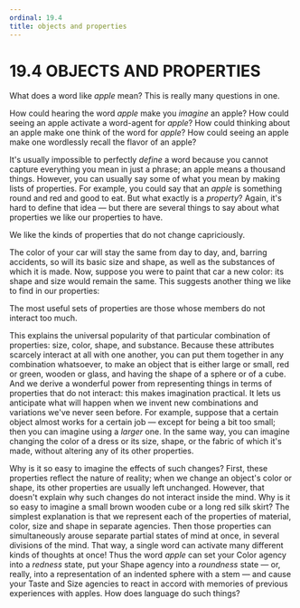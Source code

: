 ```yaml
---
ordinal: 19.4
title: objects and properties
---
```


# 19.4 OBJECTS AND PROPERTIES 

<p>What does a word like <em>apple</em> mean? This is really many questions in one.</p>
<p>How could hearing the word <em>apple</em> make you <em>imagine</em> an apple? How could seeing an apple activate a word-agent for <em>apple</em>? How could thinking about an apple make one think of the word for <em>apple</em>? How could seeing an apple make one wordlessly recall the flavor of an apple?</p>
<p>It's usually impossible to perfectly <em>define</em> a word because you cannot capture everything you mean in just a phrase; an apple means a thousand things. However, you can usually say some of what you mean by making lists of properties. For example, you could say that an <em>apple</em> is something round and red and good to eat. But what exactly is a <em>property</em>? Again, it's hard to define that idea &mdash; but there are several things to say about what properties we like our properties to have.</p>
<p>We like the kinds of properties that do not change capriciously.</p>
<p>The color of your car will stay the same from day to day, and, barring accidents, so will its basic size and shape, as well as the substances of which it is made. Now, suppose you were to paint that car a new color: its shape and size would remain the same. This suggests another thing we like to find in our properties:</p>
<p>The most useful sets of properties are those whose members do not interact too much.</p>
<p>This explains the universal popularity of that particular combination of properties: size, color, shape, and substance. Because these attributes scarcely interact at all with one another, you can put them together in any combination whatsoever, to make an object that is either large or small, red or green, wooden or glass, and having the shape of a sphere or of a cube. And we derive a wonderful power from representing things in terms of properties that do not interact: this makes imagination practical. It lets us anticipate what will happen when we invent new combinations and variations we've never seen before. For example, suppose that a certain object almost works for a certain job &mdash; except for being a bit too small; then you can imagine using a <em>larger</em> one. In the same way, you can imagine changing the color of a dress or its size, shape, or the fabric of which it's made, without altering any of its other properties.</p>
<p>Why is it so easy to imagine the effects of such changes? First, these properties reflect the nature of reality; when we change an object's color or shape, its other properties are usually left unchanged. However, that doesn't explain why such changes do not interact inside the mind. Why is it so easy to imagine a small brown wooden cube or a long red silk skirt? The simplest explanation is that we represent each of the properties of material, color, size and shape in separate agencies. Then those properties can simultaneously arouse separate partial states of mind at once, in several divisions of the mind. That way, a single word can activate many different kinds of thoughts at once! Thus the word <em>apple</em> can set your Color agency into a <em>redness</em> state, put your Shape agency into a <em>roundness</em> state &mdash; or, really, into a representation of an indented sphere with a stem &mdash; and cause your Taste and Size agencies to react in accord with memories of previous experiences with apples. How does language do such things?</p>
